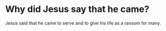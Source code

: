 # Why did Jesus say that he came?

Jesus said that he came to serve and to give his life as a ransom for many.

